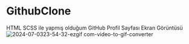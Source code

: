 # GithubClone

HTML SCSS ile yapmış olduğum GitHub Profil Sayfası
Ekran Görüntüsü
![2024-07-0323-54-32-ezgif com-video-to-gif-converter](https://github.com/farukderm/GithubClone/assets/42474468/382c36e1-a58d-45b6-8256-658116284ecb)
